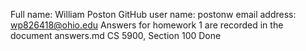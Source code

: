 Full name: William Poston
GitHub user name: postonw
email address: wp826418@ohio.edu
Answers for homework 1 are recorded in the document answers.md
CS 5900, Section 100
Done

